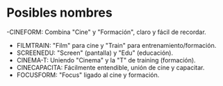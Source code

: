# Posibles nombres
-CINEFORM: Combina "Cine" y "Formación", claro y fácil de recordar.
- FILMTRAIN: "Film" para cine y "Train" para entrenamiento/formación.
- SCREENEDU: "Screen" (pantalla) y "Edu" (educación).
- CINEMA-T: Uniendo "Cinema" y la "T" de training (formación).
- CINECAPACITA: Fácilmente entendible, unión de cine y capacitar.
- FOCUSFORM: "Focus" ligado al cine y formación.
